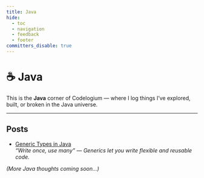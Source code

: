 ```yaml
---
title: Java
hide:
  - toc
  - navigation
  - feedback
  - footer
committers_disable: true
---
```


# ☕ Java

This is the **Java** corner of Codelogium — where I log things I’ve explored, built, or broken in the Java universe.

---

## Posts

- [Generic Types in Java](../blog/post/java/generic-types.md)  
  _“Write once, use many” — Generics let you write flexible and reusable code._

*(More Java thoughts coming soon...)*
